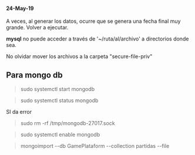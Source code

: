 
#### 24-May-19
A veces, al generar los datos, ocurre que se genera una fecha final muy grande. Volver a ejecutar.

**mysql** no puede acceder a través de '~/ruta/al/archivo' a directorios donde sea.

No olvidar mover los archivos a la carpeta "secure-file-priv"



## Para mongo db

> sudo systemctl start mongodb

> sudo systemctl status mongodb


SI da error

> sudo rm -rf /tmp/mongodb-27017.sock

> sudo systemctl enable mongodb


> mongoimport --db GamePlataform --collection partidas --file 
